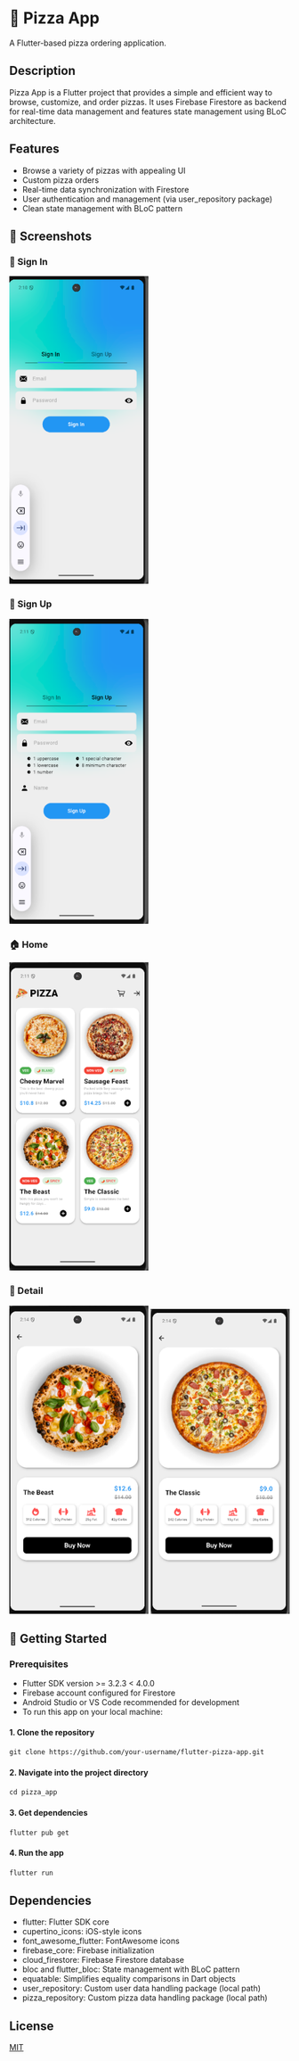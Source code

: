 # 🍕 Pizza App 

A Flutter-based pizza ordering application.

## Description

Pizza App is a Flutter project that provides a simple and efficient way to browse, customize, and order pizzas. It uses Firebase Firestore as backend for real-time data management and features state management using BLoC architecture.

## Features
- Browse a variety of pizzas with appealing UI
- Custom pizza orders
- Real-time data synchronization with Firestore
- User authentication and management (via user_repository package)
- Clean state management with BLoC pattern

## 📸 Screenshots

### 👋 Sign In
<img src="assets/screenshots/sc1.png" alt="Sign In" width="250"/>

### 🔐 Sign Up 
<img src="assets/screenshots/sc2.png" alt="Sign Up" width="250"/>

### 🏠 Home 
<img src="assets/screenshots/sc3.png" alt="Home" width="250"/> 

### 🍕 Detail
<img src="assets/screenshots/sc4.png" alt="Detail" width="250"/> <img src="assets/screenshots/sc5.png" alt="Detail" width="250"/>


## 🚀 Getting Started

### Prerequisites
- Flutter SDK version >= 3.2.3 < 4.0.0
- Firebase account configured for Firestore
- Android Studio or VS Code recommended for development
- To run this app on your local machine:

#### 1. Clone the repository

```markdown
git clone https://github.com/your-username/flutter-pizza-app.git
```
#### 2. Navigate into the project directory

```markdown
cd pizza_app
```
#### 3. Get dependencies

```markdown
flutter pub get
```
#### 4. Run the app

```markdown
flutter run
```
## Dependencies

- flutter: Flutter SDK core
- cupertino_icons: iOS-style icons
- font_awesome_flutter: FontAwesome icons
- firebase_core: Firebase initialization
- cloud_firestore: Firebase Firestore database
- bloc and flutter_bloc: State management with BLoC pattern
- equatable: Simplifies equality comparisons in Dart objects
- user_repository: Custom user data handling package (local path)
- pizza_repository: Custom pizza data handling package (local path)

## License

[MIT](https://choosealicense.com/licenses/mit/)
